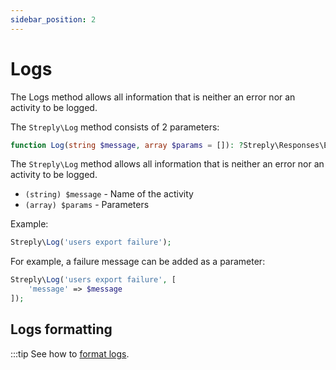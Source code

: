 ```yaml
---
sidebar_position: 2
---
```


# Logs

The Logs method allows all information that is neither an error nor an activity to be logged.

The `Streply\Log` method consists of 2 parameters:

```php title="PHP" 
function Log(string $message, array $params = []): ?Streply\Responses\Entity;
```

The `Streply\Log` method allows all information that is neither an error nor an activity to be logged.

- `(string) $message` - Name of the activity
- `(array) $params` - Parameters

Example:

```php title="PHP" 
Streply\Log('users export failure');
```

For example, a failure message can be added as a parameter:

```php title="PHP" {2}
Streply\Log('users export failure', [
    'message' => $message
]);
```

## Logs formatting

:::tip See how to [format logs](/logs-formatting). 
